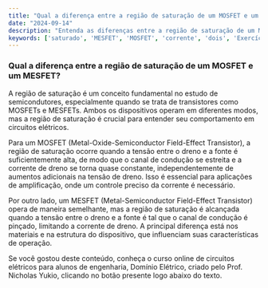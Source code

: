 ```yaml
---
title: "Qual a diferença entre a região de saturação de um MOSFET e um MESFET?"
date: "2024-09-14"
description: "Entenda as diferenças entre a região de saturação de um MOSFET e um MESFET no contexto de circuitos elétricos."
keywords: ['saturado', 'MESFET', 'MOSFET', 'corrente', 'dois', 'Exercício', 'Circuito']
---
```


### Qual a diferença entre a região de saturação de um MOSFET e um MESFET?

A região de saturação é um conceito fundamental no estudo de semicondutores, especialmente quando se trata de transistores como MOSFETs e MESFETs. Ambos os dispositivos operam em diferentes modos, mas a região de saturação é crucial para entender seu comportamento em circuitos elétricos.

Para um MOSFET (Metal-Oxide-Semiconductor Field-Effect Transistor), a região de saturação ocorre quando a tensão entre o dreno e a fonte é suficientemente alta, de modo que o canal de condução se estreita e a corrente de dreno se torna quase constante, independentemente de aumentos adicionais na tensão de dreno. Isso é essencial para aplicações de amplificação, onde um controle preciso da corrente é necessário.

Por outro lado, um MESFET (Metal-Semiconductor Field-Effect Transistor) opera de maneira semelhante, mas a região de saturação é alcançada quando a tensão entre o dreno e a fonte é tal que o canal de condução é pinçado, limitando a corrente de dreno. A principal diferença está nos materiais e na estrutura do dispositivo, que influenciam suas características de operação.

Se você gostou deste conteúdo, conheça o curso online de circuitos elétricos para alunos de engenharia, Domínio Elétrico, criado pelo Prof. Nicholas Yukio, clicando no botão presente logo abaixo do texto.